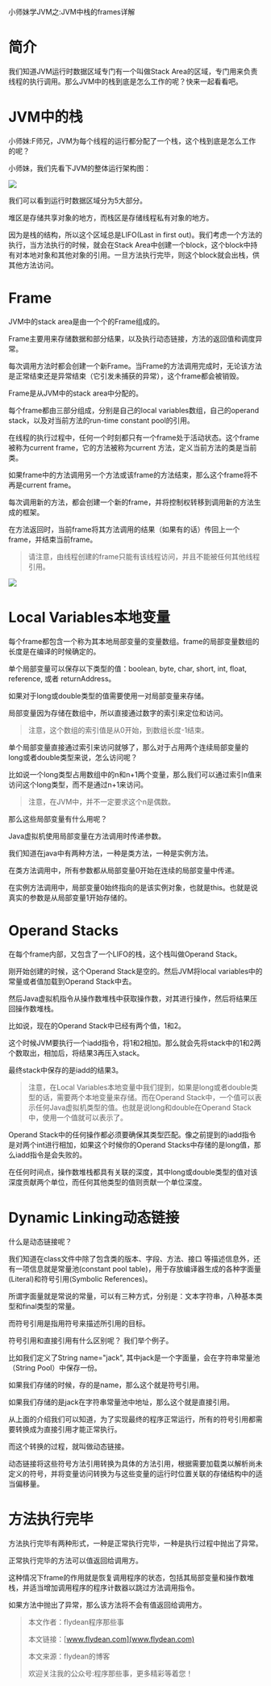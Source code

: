 小师妹学JVM之:JVM中栈的frames详解

# 简介

我们知道JVM运行时数据区域专门有一个叫做Stack Area的区域，专门用来负责线程的执行调用。那么JVM中的栈到底是怎么工作的呢？快来一起看看吧。

# JVM中的栈

小师妹:F师兄，JVM为每个线程的运行都分配了一个栈，这个栈到底是怎么工作的呢？

小师妹，我们先看下JVM的整体运行架构图：

![](https://img-blog.csdnimg.cn/20200524221637660.png?x-oss-process=image/watermark,type_ZmFuZ3poZW5naGVpdGk,shadow_0,text_aHR0cDovL3d3dy5mbHlkZWFuLmNvbQ==,size_35,color_8F8F8F,t_70)

我们可以看到运行时数据区域分为5大部分。

堆区是存储共享对象的地方，而栈区是存储线程私有对象的地方。

因为是栈的结构，所以这个区域总是LIFO(Last in first out)。我们考虑一个方法的执行，当方法执行的时候，就会在Stack Area中创建一个block，这个block中持有对本地对象和其他对象的引用。一旦方法执行完毕，则这个block就会出栈，供其他方法访问。

# Frame

JVM中的stack area是由一个个的Frame组成的。

Frame主要用来存储数据和部分结果，以及执行动态链接，方法的返回值和调度异常。

每次调用方法时都会创建一个新Frame。当Frame的方法调用完成时，无论该方法是正常结束还是异常结束（它引发未捕获的异常），这个frame都会被销毁。

Frame是从JVM中的stack area中分配的。

每个frame都由三部分组成，分别是自己的local variables数组，自己的operand stack，以及对当前方法的run-time constant pool的引用。 

在线程的执行过程中，任何一个时刻都只有一个frame处于活动状态。这个frame被称为current frame，它的方法被称为current 方法，定义当前方法的类是当前类。

如果frame中的方法调用另一个方法或该frame的方法结束，那么这个frame将不再是current frame。

每次调用新的方法，都会创建一个新的frame，并将控制权转移到调用新的方法生成的框架。

在方法返回时，当前frame将其方法调用的结果（如果有的话）传回上一个frame，并结束当前frame。

> 请注意，由线程创建的frame只能有该线程访问，并且不能被任何其他线程引用。

![](https://img-blog.csdnimg.cn/20200613234100780.png?x-oss-process=image/watermark,type_ZmFuZ3poZW5naGVpdGk,shadow_0,text_aHR0cDovL3d3dy5mbHlkZWFuLmNvbQ==,size_35,color_8F8F8F,t_70)

# Local Variables本地变量

每个frame都包含一个称为其本地局部变量的变量数组。frame的局部变量数组的长度是在编译的时候确定的。

单个局部变量可以保存以下类型的值：boolean, byte, char, short, int, float, reference, 或者 returnAddress。

如果对于long或double类型的值需要使用一对局部变量来存储。

局部变量因为存储在数组中，所以直接通过数字的索引来定位和访问。

> 注意，这个数组的索引值是从0开始，到数组长度-1结束。

单个局部变量直接通过索引来访问就够了，那么对于占用两个连续局部变量的long或者double类型来说，怎么访问呢？

比如说一个long类型占用数组中的n和n+1两个变量，那么我们可以通过索引n值来访问这个long类型，而不是通过n+1来访问。

> 注意，在JVM中，并不一定要求这个n是偶数。

那么这些局部变量有什么用呢？

Java虚拟机使用局部变量在方法调用时传递参数。

我们知道在java中有两种方法，一种是类方法，一种是实例方法。

在类方法调用中，所有参数都从局部变量0开始在连续的局部变量中传递。

在实例方法调用中，局部变量0始终指向的是该实例对象，也就是this。也就是说真实的参数是从局部变量1开始存储的。

# Operand Stacks

在每个frame内部，又包含了一个LIFO的栈，这个栈叫做Operand Stack。 

刚开始创建的时候，这个Operand Stack是空的。然后JVM将local variables中的常量或者值加载到Operand Stack中去。

然后Java虚拟机指令从操作数堆栈中获取操作数，对其进行操作，然后将结果压回操作数堆栈。

比如说，现在的Operand Stack中已经有两个值，1和2。

这个时候JVM要执行一个iadd指令，将1和2相加。那么就会先将stack中的1和2两个数取出，相加后，将结果3再压入stack。

最终stack中保存的是iadd的结果3。

> 注意，在Local Variables本地变量中我们提到，如果是long或者double类型的话，需要两个本地变量来存储。而在Operand Stack中，一个值可以表示任何Java虚拟机类型的值。也就是说long和double在Operand Stack中，使用一个值就可以表示了。

Operand Stack中的任何操作都必须要确保其类型匹配。像之前提到的iadd指令是对两个int进行相加，如果这个时候你的Operand Stacks中存储的是long值，那么iadd指令是会失败的。

在任何时间点，操作数堆栈都具有关联的深度，其中long或double类型的值对该深度贡献两个单位，而任何其他类型的值则贡献一个单位深度。

# Dynamic Linking动态链接

什么是动态链接呢？

我们知道在class文件中除了包含类的版本、字段、方法、接口
等描述信息外，还有一项信息就是常量池(constant pool table)，用于存放编译器生成的各种字面量(Literal)和符号引用(Symbolic References)。

所谓字面量就是常说的常量，可以有三种方式，分别是：文本字符串，八种基本类型和final类型的常量。

而符号引用是指用符号来描述所引用的目标。

符号引用和直接引用有什么区别呢？ 我们举个例子。

比如我们定义了String name="jack", 其中jack是一个字面量，会在字符串常量池（String Pool）中保存一份。

如果我们存储的时候，存的是name，那么这个就是符号引用。

如果我们存储的是jack在字符串常量池中地址，那么这个就是直接引用。

从上面的介绍我们可以知道，为了实现最终的程序正常运行，所有的符号引用都需要转换成为直接引用才能正常执行。

而这个转换的过程，就叫做动态链接。

动态链接将这些符号方法引用转换为具体的方法引用，根据需要加载类以解析尚未定义的符号，并将变量访问转换为与这些变量的运行时位置关联的存储结构中的适当偏移量。

# 方法执行完毕

方法执行完毕有两种形式，一种是正常执行完毕，一种是执行过程中抛出了异常。

正常执行完毕的方法可以值返回给调用方。

这种情况下frame的作用就是恢复调用程序的状态，包括其局部变量和操作数堆栈，并适当增加调用程序的程序计数器以跳过方法调用指令。

如果方法中抛出了异常，那么该方法将不会有值返回给调用方。

> 本文作者：flydean程序那些事
> 
> 本文链接：[www.flydean.com](www.flydean.com)
> 
> 本文来源：flydean的博客
> 
> 欢迎关注我的公众号:程序那些事，更多精彩等着您！







